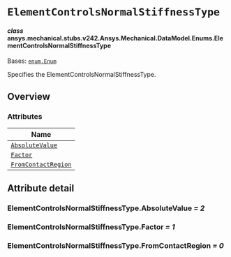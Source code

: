 # `ElementControlsNormalStiffnessType`

<a id="ansys.mechanical.stubs.v242.Ansys.Mechanical.DataModel.Enums.ElementControlsNormalStiffnessType"></a>

#### *class* ansys.mechanical.stubs.v242.Ansys.Mechanical.DataModel.Enums.ElementControlsNormalStiffnessType

Bases: [`enum.Enum`](https://docs.python.org/3/library/enum.html#enum.Enum)

Specifies the ElementControlsNormalStiffnessType.

<!-- !! processed by numpydoc !! -->

<a id="overview"></a>

## Overview

### Attributes

| Name |
| ------------------------------------------------------------------------------------------------------------------------------------------------------------------------ |
| [`AbsoluteValue`](#ElementControlsNormalStiffnessType.AbsoluteValue) |
| [`Factor`](#ElementControlsNormalStiffnessType.Factor) |
| [`FromContactRegion`](#ElementControlsNormalStiffnessType.FromContactRegion) |

<a id="attribute-detail"></a>

## Attribute detail

<a id="ElementControlsNormalStiffnessType.AbsoluteValue"></a>

### ElementControlsNormalStiffnessType.AbsoluteValue *= 2*

<a id="ElementControlsNormalStiffnessType.Factor"></a>

### ElementControlsNormalStiffnessType.Factor *= 1*

<a id="ElementControlsNormalStiffnessType.FromContactRegion"></a>

### ElementControlsNormalStiffnessType.FromContactRegion *= 0*


